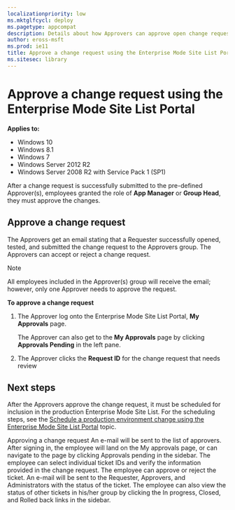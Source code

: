 ```yaml
---
localizationpriority: low
ms.mktglfcycl: deploy
ms.pagetype: appcompat
description: Details about how Approvers can approve open change requests in the Enterprise Mode Site List Portal.
author: eross-msft
ms.prod: ie11
title: Approve a change request using the Enterprise Mode Site List Portal (Internet Explorer 11 for IT Pros)
ms.sitesec: library
---
```


# Approve a change request using the Enterprise Mode Site List Portal

**Applies to:**

-   Windows 10
-   Windows 8.1
-   Windows 7
-   Windows Server 2012 R2
-   Windows Server 2008 R2 with Service Pack 1 (SP1)

After a change request is successfully submitted to the pre-defined Approver(s), employees granted the role of **App Manager** or **Group Head**, they must approve the changes.

## Approve a change request
The Approvers get an email stating that a Requester successfully opened, tested, and submitted the change request to the Approvers group. The Approvers can accept or reject a change request.

>[!NOTE]
>All employees included in the Approver(s) group will receive the email; however, only one Approver needs to approve the request.

**To approve a change request**
1. The Approver log onto the Enterprise Mode Site List Portal, **My Approvals** page.

   The Approver can also get to the **My Approvals** page by clicking **Approvals Pending** in the left pane.

2. The Approver clicks the **Request ID** for the change request that needs review



## Next steps
After the Approvers approve the change request, it must be scheduled for inclusion in the production Enterprise Mode Site List. For the scheduling steps, see the [Schedule a production environment change using the Enterprise Mode Site List Portal](schedule-production-change-enterprise-mode-portal.md) topic.




Approving a change request
An e-mail will be sent to the list of approvers.
After signing in, the employee will land on the My approvals page, or can navigate to the page by clicking Approvals pending in the sidebar.
The employee can select individual ticket IDs and verify the information provided in the change request.
The employee can approve or reject the ticket.
An e-mail will be sent to the Requester, Approvers, and Administrators with the status of the ticket.
The employee can also view the status of other tickets in his/her group by clicking the In progress, Closed, and Rolled back links in the sidebar.


